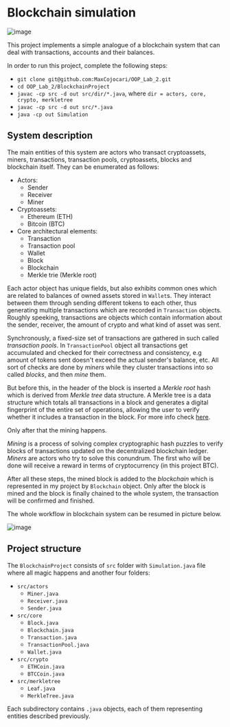 # Blockchain simulation

![image](https://user-images.githubusercontent.com/92053176/192138851-6466d959-734a-4a0c-ab41-3c604095add6.png)

This project implements a simple analogue of a blockchain system that can deal with transactions, accounts and their balances.

In order to run this project, complete the following steps:

- `git clone git@github.com:MaxCojocari/OOP_Lab_2.git`
- `cd OOP_Lab_2/BlockchainProject`
- `javac -cp src -d out src/dir/*.java`, where `dir = actors, core, crypto, merkletree`
- `javac -cp src -d out src/*.java`
- `java -cp out Simulation`

## System description

The main entities of this system are actors who transact cryptoassets, miners, transactions, transaction pools, cryptoassets, blocks and blockchain itself. They can be enumerated as follows:

- Actors:
  - Sender
  - Receiver
  - Miner 
- Cryptoassets:
   - Ethereum (ETH)
   - Bitcoin (BTC)
- Core architectural elements:
   - Transaction
   - Transaction pool
   - Wallet
   - Block
   - Blockchain
   - Merkle trie (Merkle root)
   
Each actor object has unique fields, but also exhibits common ones which are related to balances of owned assets stored in `Wallet`s. They interact between them through sending different tokens to each other, thus generating multiple transactions which are recorded in `Transaction` objects. Roughly speeking, transactions are objects which contain information about the sender, receiver, the amount of crypto and what kind of asset was sent.

Synchronously, a fixed-size set of transactions are gathered in such called *transaction pools*. In `TransactionPool` object all transactions get accumulated and checked for their correctness and consistency, e.g amount of tokens sent doesn't exceed the actual sender's balance, etc. All sort of checks are done by *miners* while they cluster transactions into so called *blocks*, and then *mine* them.

But before this, in the header of the block is inserted a *Merkle root* hash which is derived from *Merkle tree* data structure. A Merkle tree is a data structure which totals all transactions in a block and generates a digital fingerprint of the entire set of operations, allowing the user to verify whether it includes a transaction in the block. For more info check [here](https://en.wikipedia.org/wiki/Merkle_tree).

Only after that the mining happens. 

*Mining* is a process of solving complex cryptographic hash puzzles to verify blocks of transactions updated on the decentralized blockchain ledger. *Miners* are actors who try to solve this conundrum. The first who will be done will receive a reward in terms of cryptocurrency (in this project BTC).

After all these steps, the mined block is added to the *blockchain* which is represented in my project by `Blockchain` object. Only after the block is mined and the block is finally chained to the whole system, the transaction will be confirmed and finished.

The whole workflow in blockchain system can be resumed in picture below.

![image](https://user-images.githubusercontent.com/92053176/192143455-78da7c7f-f1be-4cf8-8498-434580929c2a.png)

## Project structure

The `BlockchainProject` consists of `src` folder with `Simulation.java` file where all magic happens and another four folders:
  - `src/actors`
    - `Miner.java`
    - `Receiver.java`
    - `Sender.java`
  - `src/core`
    - `Block.java`
    - `Blockchain.java`
    - `Transaction.java`
    - `TransactionPool.java`
    - `Wallet.java`
  - `src/crypto`
    - `ETHCoin.java`
    - `BTCCoin.java`
  - `src/merkletree`
    - `Leaf.java`
    - `MerkleTree.java`


Each subdirectory contains `.java` objects, each of them representing entities described previously.
